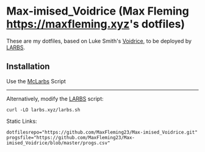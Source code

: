 # Max-imised_Voidrice (Max Fleming <https://maxfleming.xyz>'s dotfiles)


These are my dotfiles, based on Luke Smith's [Voidrice](https://github.com/LukeSmithxyz/voidrice), to be deployed by [LARBS](https://larbs.xyz).

## Installation

Use the [McLarbs](https://github.com/MaxFleming23/McLarbs) Script

---

Alternatively, modify the [LARBS](https://larbs.xyz) script:

```
curl -LO larbs.xyz/larbs.sh
```

Static Links:

```
dotfilesrepo="https://github.com/MaxFleming23/Max-imised_Voidrice.git"
progsfile="https://github.com/MaxFleming23/Max-imised_Voidrice/blob/master/progs.csv"
```
